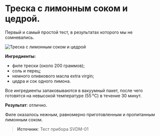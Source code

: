 # Треска с лимонным соком и цедрой.

Первый и самый простой тест, в результатах которого мы не сомневались.

![Треска с лимонным соком и цедрой](/images/Kulinar/Sousvide/svdm01_15.jpg 'Треска с лимонным соком и цедрой')

**Ингредиенты:**

- филе трески (около 200 граммов);
- соль и перец;
- немного оливкового масла extra virgin;
- цедра и сок одного лимона.

Все ингредиенты запаковываются в вакуумный пакет, после чего готовятся на невысокой температуре (55 °C) в течение 30 минут.

**Результат**: отлично.

Филе оказалось нежным, равномерно приготовленным и пропитанным лимонным соком.

> **Источник**: Тест прибора SVDM-01
